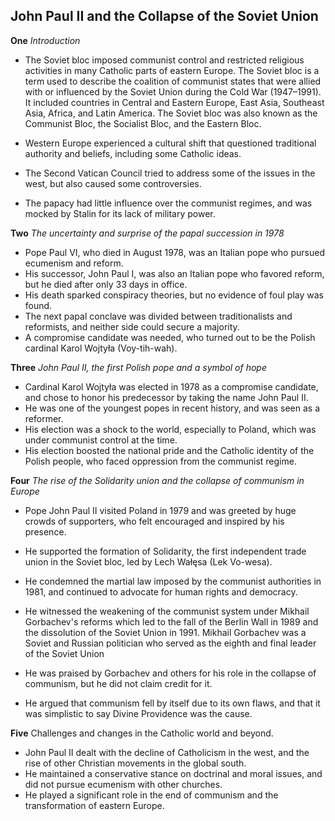 ## John Paul II and the Collapse of the Soviet Union

**One** _Introduction_

- The Soviet bloc imposed communist control and restricted religious activities in many Catholic parts of eastern Europe.
  The Soviet bloc is a term used to describe the coalition of communist states that were allied with or influenced by the Soviet Union during the Cold War (1947–1991). It included countries in Central and Eastern Europe, East Asia, Southeast Asia, Africa, and Latin America. The Soviet bloc was also known as the Communist Bloc, the Socialist Bloc, and the Eastern Bloc.

- Western Europe experienced a cultural shift that questioned traditional authority and beliefs, including some Catholic ideas.
- The Second Vatican Council tried to address some of the issues in the west, but also caused some controversies.
- The papacy had little influence over the communist regimes, and was mocked by Stalin for its lack of military power.

**Two** _The uncertainty and surprise of the papal succession in 1978_

- Pope Paul VI, who died in August 1978, was an Italian pope who pursued ecumenism and reform.
- His successor, John Paul I, was also an Italian pope who favored reform, but he died after only 33 days in office.
- His death sparked conspiracy theories, but no evidence of foul play was found.
- The next papal conclave was divided between traditionalists and reformists, and neither side could secure a majority.
- A compromise candidate was needed, who turned out to be the Polish cardinal Karol Wojtyła (Voy-tih-wah).

**Three** _John Paul II, the first Polish pope and a symbol of hope_

- Cardinal Karol Wojtyła was elected in 1978 as a compromise candidate, and chose to honor his predecessor by taking the name John Paul II.
- He was one of the youngest popes in recent history, and was seen as a reformer.
- His election was a shock to the world, especially to Poland, which was under communist control at the time.
- His election boosted the national pride and the Catholic identity of the Polish people, who faced oppression from the communist regime.

**Four** _The rise of the Solidarity union and the collapse of communism in Europe_

- Pope John Paul II visited Poland in 1979 and was greeted by huge crowds of supporters, who felt encouraged and inspired by his presence.
- He supported the formation of Solidarity, the first independent trade union in the Soviet bloc, led by Lech Wałęsa (Lek Vo-wesa).
- He condemned the martial law imposed by the communist authorities in 1981, and continued to advocate for human rights and democracy.
- He witnessed the weakening of the communist system under Mikhail Gorbachev's reforms which led to the fall of the Berlin Wall in 1989 and the dissolution of the Soviet Union in 1991. Mikhail Gorbachev was a Soviet and Russian politician who served as the eighth and final leader of the Soviet Union

- He was praised by Gorbachev and others for his role in the collapse of communism, but he did not claim credit for it.
- He argued that communism fell by itself due to its own flaws, and that it was simplistic to say Divine Providence was the cause.

**Five** Challenges and changes in the Catholic world and beyond.

- John Paul II dealt with the decline of Catholicism in the west, and the rise of other Christian movements in the global south.
- He maintained a conservative stance on doctrinal and moral issues, and did not pursue ecumenism with other churches.
- He played a significant role in the end of communism and the transformation of eastern Europe.

